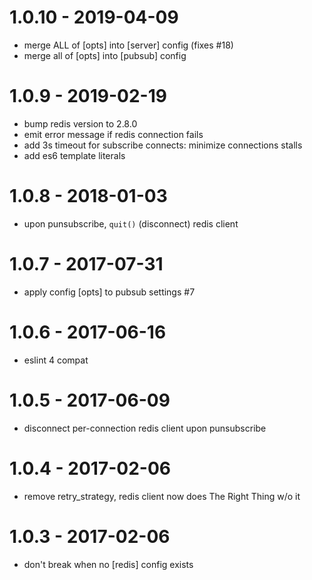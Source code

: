 
# 1.0.10 - 2019-04-09

- merge ALL of [opts] into [server] config (fixes #18)
- merge all of [opts] into [pubsub] config


# 1.0.9 - 2019-02-19

- bump redis version to 2.8.0
- emit error message if redis connection fails
- add 3s timeout for subscribe connects: minimize connections stalls
- add es6 template literals

# 1.0.8 - 2018-01-03

- upon punsubscribe, `quit()` (disconnect) redis client

# 1.0.7 - 2017-07-31

- apply config [opts] to pubsub settings #7

# 1.0.6 - 2017-06-16

- eslint 4 compat

# 1.0.5 - 2017-06-09

- disconnect per-connection redis client upon punsubscribe

# 1.0.4 - 2017-02-06

- remove retry_strategy, redis client now does The Right Thing w/o it

# 1.0.3 - 2017-02-06

- don't break when no [redis] config exists

